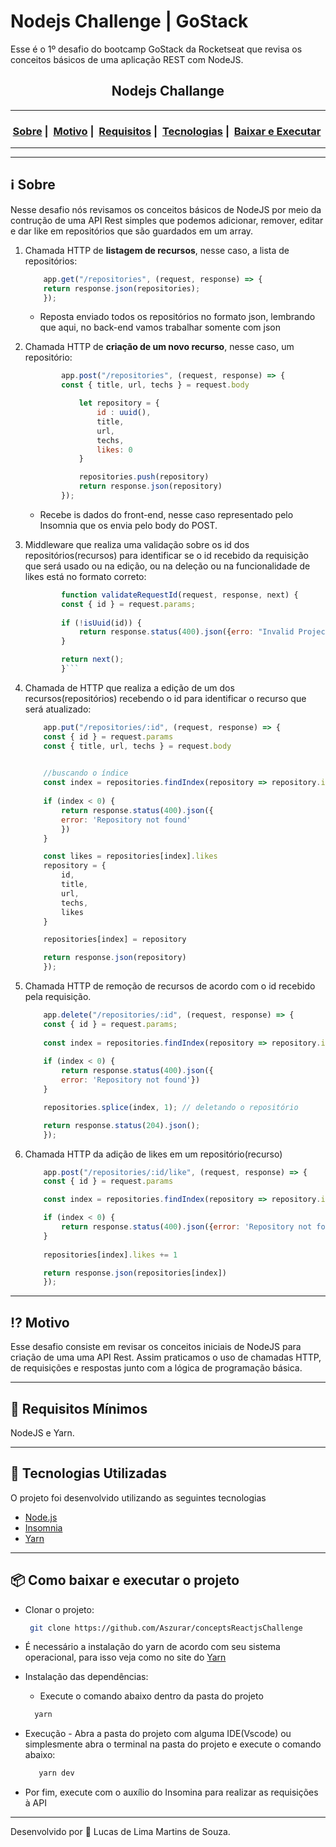 # Nodejs Challenge | GoStack
 Esse é o 1º desafio do bootcamp GoStack da Rocketseat que revisa os conceitos básicos de uma aplicação REST com NodeJS.
<h2 align="center">Nodejs Challange</h2>

___

<h3 align="center">
  <a href="#information_source-sobre">Sobre</a>&nbsp;|&nbsp;
  <a href="#interrobang-motivo">Motivo</a>&nbsp;|&nbsp;
  <a href="#seedling-requisitos-mínimos">Requisitos</a>&nbsp;|&nbsp;
  <a href="#rocket-tecnologias-utilizadas">Tecnologias</a>&nbsp;|&nbsp;
  <a href="#package-como-baixar-e-executar-o-projeto">Baixar e Executar</a>&nbsp;
</h3>

___

___

## :information_source: Sobre

Nesse desafio nós revisamos os conceitos básicos de NodeJS por meio da contrução de uma API Rest simples que podemos adicionar, remover, editar e dar like em repositórios que são guardados em um array.


1. Chamada HTTP de **listagem de recursos**, nesse caso, a lista de repositórios:
 
    ```js
        app.get("/repositories", (request, response) => {
        return response.json(repositories);
        });
    ```
     - Reposta enviado todos os repositórios no formato json, lembrando que aqui, no back-end vamos trabalhar somente com json 


2. Chamada HTTP de **criação de um novo recurso**, nesse caso, um repositório:
    ```js
            app.post("/repositories", (request, response) => {
            const { title, url, techs } = request.body 

                let repository = {
                    id : uuid(),
                    title,
                    url,
                    techs,
                    likes: 0
                }

                repositories.push(repository)        
                return response.json(repository) 
            });
    ```
     - Recebe is dados do front-end, nesse caso representado pelo Insomnia que os envia pelo body do POST.

3. Middleware que realiza uma validação sobre os id dos repositórios(recursos) para identificar se o id recebido da requisição que será usado ou na edição, ou na deleção ou na funcionalidade de likes está no formato correto:
    ```js
            function validateRequestId(request, response, next) {
            const { id } = request.params;
            
            if (!isUuid(id)) {
                return response.status(400).json({erro: "Invalid Project id"});
            }

            return next();
            }```

4. Chamada de HTTP que realiza a edição de um dos recursos(repositórios) recebendo o id para identificar o recurso que será atualizado:

    ```js     
        app.put("/repositories/:id", (request, response) => {
        const { id } = request.params
        const { title, url, techs } = request.body
        

        //buscando o índice
        const index = repositories.findIndex(repository => repository.id == id)
        
        if (index < 0) {
            return response.status(400).json({
            error: 'Repository not found'
            })
        }

        const likes = repositories[index].likes
        repository = {
            id,
            title,
            url,
            techs,
            likes
        }

        repositories[index] = repository

        return response.json(repository)
        });
    ```
5. Chamada HTTP de remoção de recursos de acordo com o id recebido pela requisição.
    ```js
        app.delete("/repositories/:id", (request, response) => {
        const { id } = request.params;
        
        const index = repositories.findIndex(repository => repository.id == id); //buscando o respositório a ser deletado
        
        if (index < 0) {
            return response.status(400).json({
            error: 'Repository not found'})    
        }

        repositories.splice(index, 1); // deletando o repositório

        return response.status(204).json();
        });
    ```
6. Chamada HTTP da adição de likes em um repositório(recurso)
    ```js
        app.post("/repositories/:id/like", (request, response) => {
        const { id } = request.params

        const index = repositories.findIndex(repository => repository.id == id)

        if (index < 0) {
            return response.status(400).json({error: 'Repository not found'})    
        }
        
        repositories[index].likes += 1

        return response.json(repositories[index])
        });
    ```
___
## :interrobang: Motivo

Esse desafio consiste em revisar os conceitos iniciais de NodeJS para criação de uma uma API Rest. Assim praticamos o uso de chamadas HTTP, de requisições e respostas junto com a lógica de programação básica.  

___
## :seedling: Requisitos Mínimos
NodeJS e Yarn.
___
## :rocket: Tecnologias Utilizadas 

O projeto foi desenvolvido utilizando as seguintes tecnologias

- [Node.js](https://nodejs.org/en/)
- [Insomnia](https://insomnia.rest/download)
- [Yarn](https://classic.yarnpkg.com/blog/2017/05/12/introducing-yarn/)
___
## :package: Como baixar e executar o projeto

  - Clonar o projeto:
    ```bash
     git clone https://github.com/Aszurar/conceptsReactjsChallenge
    ```
  - É necessário a instalação do yarn de acordo com seu sistema operacional, para isso veja como no site do [Yarn](https://classic.yarnpkg.com/blog/2017/05/12/introducing-yarn/)
 
  - Instalação das dependências:
    - Execute o comando abaixo dentro da pasta do projeto 
    ```bash
      yarn
    ```
 - Execução - Abra a pasta do projeto com alguma IDE(Vscode) ou simplesmente abra o terminal na pasta do projeto e execute o comando abaixo:
    ```bash
       yarn dev
    ```
 -  Por fim, execute com o auxílio do Insomina para realizar as requisições à API
___
Desenvolvido por :star2: Lucas de Lima Martins de Souza.